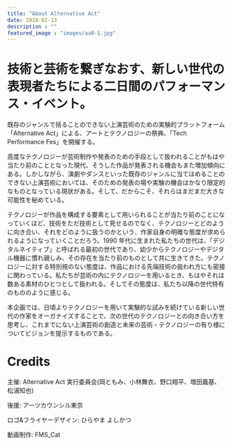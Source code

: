 ```yaml
---
title: "About Alternative Act"
date: 2018-02-13
description : ""
featured_image : "images/aa0-1.jpg"
---
```


# 技術と芸術を繋ぎなおす、新しい世代の表現者たちによる二日間のパフォーマンス・イベント。

既存のジャンルで括ることのできない上演芸術のための実験的プラットフォーム「Alternative Act」による、アートとテクノロジーの祭典、「Tech Performance Fes」を開催する。

高度なテクノロジーが芸術制作や発表のための手段として扱われることがもはや当たり前のこととなった現代、そうした作品が発表される機会もまた増加傾向にある。しかしながら、演劇やダンスといった既存のジャンルに当てはめることのできない上演芸術においては、そのための発表の場や実験の機会はかなり限定的なものとなっている現状がある。そして、だからこそ、それらはまだまだ大きな可能性を秘めている。

テクノロジーが作品を構成する要素として用いられることが当たり前のことになっていくほど、技術をただ技術として見せるのでなく、テクノロジーとどのように向き合い、それをどのように扱うのかという、作家自身の明確な態度が求められるようになっていくことだろう。1990 年代に生まれた私たちの世代は、「デジタルネイティブ」と呼ばれる最初の世代であり、幼少からテクノロジーやデジタル機器に慣れ親しみ、その存在を当たり前のものとして共に生きてきた。テクノロジーに対する特別視のない態度は、作品における先端技術の扱われ方にも密接に関わっている。私たちが芸術の内にテクノロジーを用いるとき、もはやそれは数ある素材のひとつとして扱われる。そしてその態度は、私たち以降の世代特有のもののように感じる。

本企画では、日頃よりテクノロジーを用いて実験的な試みを続けている新しい世代の作家をオーガナイズすることで、次の世代のテクノロジーとの向き合い方を思考し、これまでにない上演芸術の創造と未来の芸術・テクノロジーの有り様についてビジョンを提示するものである。

# Credits

主催: Alternative Act 実行委員会(岡ともみ、小林舞衣、野口翔平、増田義基、松浦知也)

後援: アーツカウンシル東京

ロゴ&フライヤーデザイン: ひらやま よしかつ

動画制作: FMS_Cat
